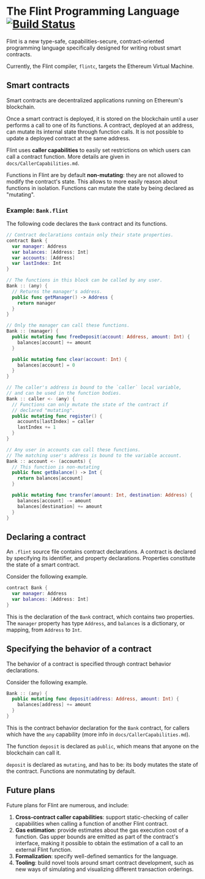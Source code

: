 # The Flint Programming Language [![Build Status](https://travis-ci.com/franklinsch/flint.svg?token=QwcCuJTEqyvvqgtqAD5V&branch=master)](https://travis-ci.com/franklinsch/flint)

Flint is a new type-safe, capabilities-secure, contract-oriented programming language specifically designed for writing robust smart contracts.

Currently, the Flint compiler, `flintc`, targets the Ethereum Virtual Machine. 

## Smart contracts

Smart contracts are decentralized applications running on Ethereum's blockchain.

Once a smart contract is deployed, it is stored on the blockchain until a user performs a call to one of its functions. A contract, deployed at an address, can mutate its internal state through function calls. It is not possible to update a deployed contract at the same address.

Flint uses **caller capabilities** to easily set restrictions on which users can call a contract function. More details are given in `docs/CallerCapabilities.md`.

Functions in Flint are by default **non-mutating**: they are not allowed to modify the contract's state. This allows to more easily reason about functions in isolation. Functions can mutate the state by being declared as "mutating".

### Example: `Bank.flint`

The following code declares the `Bank` contract and its functions.

```swift
// Contract declarations contain only their state properties.
contract Bank {
  var manager: Address
  var balances: [Address: Int]
  var accounts: [Address]
  var lastIndex: Int
}

// The functions in this block can be called by any user.
Bank :: (any) {
  // Returns the manager's address.
  public func getManager() -> Address {
    return manager
  }
}

// Only the manager can call these functions.
Bank :: (manager) {
  public mutating func freeDeposit(account: Address, amount: Int) {
    balances[account] += amount
  }

  public mutating func clear(account: Int) {
    balances[account] = 0
  }
}

// The caller's address is bound to the `caller` local variable,
// and can be used in the function bodies.
Bank :: caller <- (any) {
  // Functions can only mutate the state of the contract if
  // declared "mutating".
  public mutating func register() {
    accounts[lastIndex] = caller
    lastIndex += 1
  }
}

// Any user in accounts can call these functions.
// The matching user's address is bound to the variable account.
Bank :: account <- (accounts) {
  // This function is non-mutating
  public func getBalance() -> Int {
    return balances[account]
  }

  public mutating func transfer(amount: Int, destination: Address) {
    balances[account] -= amount
    balances[destination] += amount
  }
}
```

## Declaring a contract

An `.flint` source file contains contract declarations. A contract is declared by specifying its identifier, and property declarations. Properties constitute the state of a smart contract.

Consider the following example.

```swift
contract Bank {
  var manager: Address
  var balances: [Address: Int]
}
```

This is the declaration of the `Bank` contract, which contains two properties. The `manager` property has type `Address`, and `balances` is a dictionary, or mapping, from `Address` to `Int`.

## Specifying the behavior of a contract

The behavior of a contract is specified through contract behavior declarations.

Consider the following example.

```swift
Bank :: (any) {
  public mutating func deposit(address: Address, amount: Int) {
    balances[address] += amount
  }
}
```

This is the contract behavior declaration for the `Bank` contract, for callers which have the `any` capability (more info in `docs/CallerCapabilities.md`).

The function `deposit` is declared as `public`, which means that anyone on the blockchain can call it.

`deposit` is declared as `mutating`, and has to be: its body mutates the state of the contract. Functions are nonmutating by default.

## Future plans

Future plans for Flint are numerous, and include:

1. **Cross-contract caller capabilities**: support static-checking of caller capabilities when calling a function of another Flint contract.
2. **Gas estimation**: provide estimates about the gas execution cost of a function. Gas upper bounds are emitted as part of the contract's interface, making it possible to obtain the estimation of a call to an external Flint function.
3. **Formalization**: specify well-defined semantics for the language.
4. **Tooling**: build novel tools around smart contract development, such as new ways of simulating and visualizing different transaction orderings.
